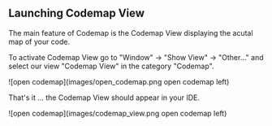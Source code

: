 ## Launching Codemap View

The main feature of Codemap is the Codemap View displaying the acutal map of your code.

To activate Codemap View go to "Window" &rarr; "Show View" &rarr; "Other..."  and select our view "Codemap View" in the category
"Codemap".

![open codemap](images/open_codemap.png open codemap left)

That's it ... the Codemap View should appear in your IDE.

![open codemap](images/codemap_view.png open codemap left)